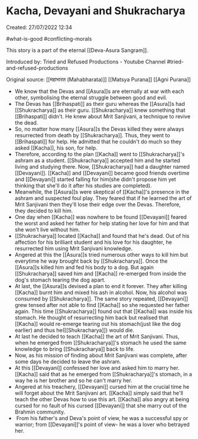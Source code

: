 # Kacha, Devayani and Shukracharya

Created: 27/07/2022 12:34

#what-is-good #conflicting-morals

This story is a part of the eternal [[Deva-Asura Sangram]].

Introduced by: Tried and Refused Productions - Youtube Channel
#tried-and-refused-productions

Original source: [[महाभारत (Mahabharata)]] [[Matsya Purana]] [[Agni Purana]]

- We know that the Devas and [[Asura]]s are eternally at war with each other, symbolising the eternal struggle between good and evil.
- The Devas has [[Brihaspati]] as their guru whereas the [[Asura]]s had [[Shukracharya]] as their guru. [[Shukracharya]] knew something that [[Brihaspati]] didn't. He knew about Mrit Sanjivani, a technique to revive the dead.
- So, no matter how many [[Asura]]s the Devas killed they were always resurrected from death by [[Shukracharya]]. Thus, they went to [[Brihaspati]] for help. He admitted that he couldn't do much so they asked [[Kacha]], his son, for help.
- Therefore, according to the plan [[Kacha]] went to [[Shukracharya]]'s ashram as a student. [[Shukracharya]] accepted him and he started living and studying there. Now, [[Shukracharya]] had a daughter named [[Devayani]]. [[Kacha]] and [[Devayani]] became good friends overtime and [[Devayani]] started falling for him(she didn't propose him yet thinking that she'll do it after his studies are completed).
- Meanwhile, the [[Asura]]s were skeptical of [[Kacha]]'s presence in the ashram and suspected foul play. They feared that if he learned the art of Mrit Sanjivani then they'll lose their edge over the Devas. Therefore, they decided to kill him.
- One day when [[Kacha]] was nowhere to be found [[Devayani]] feared the worst and asked her father for help stating her love for him and that she won't live without him.
- [[Shukracharya]] located [[Kacha]] and found that he's dead. Out of his affection for his brilliant student and his love for his daughter, he resurrected him using Mrit Sanjivani knowledge.
- Angered at this the [[Asura]]s tried numerous other ways to kill him but everytime he way brought back by [[Shukracharya]]. Once the [[Asura]]s killed him and fed his body to a dog. But again [[Shukracharya]] saved him and [[Kacha]] re-emerged from inside the dog's stomach tearing the dog apart.
- At last, the [[Asura]]s devised a plan to end it forever. They after killing [[Kacha]] burnt him and mixed his ash in alcohol. Now, his alcohol was consumed by [[Shukracharya]]. The same story repeated, [[Devayani]] grew tensed after not able to find [[Kacha]] so she requested her father again. This time [[Shukracharya]] found out that [[Kacha]] was inside his stomach. He thought of resurrecting him back but realised that [[Kacha]] would re-emerge tearing out his stomach(just like the dog earlier) and thus he([[Shukracharya]]) would die.
- At last he decided to teach [[Kacha]] the art of Mrit Sanjivani. Thus, when he emerged from [[Shukracharya]]'s stomach he used the same knowledge to bring [[Shukracharya]] back to life.
- Now, as his mission of finding about Mrit Sanjivani was complete, after some days he decided to leave the ashram.
- At this [[Devayani]] confessed her love and asked him to marry her. [[Kacha]] said that as he emerged from [[Shukracharya]]'s stomach, in a way he is her brother and so he can't marry her.
- Angered at his treachery, [[Devayani]] cursed him at the crucial time he will forget about the Mrit Sanjivani art. [[Kacha]] simply said that he'll teach the other Devas how to use this art. [[Kacha]] also angry at being cursed for no fault of his cursed [[Devayani]] that she marry out of the Brahmin community.
-  From his father's and Deva's point of view, he was a successful spy or warrior; from [[Devayani]]'s point of view- he was a lover who betrayed her.